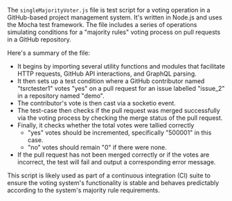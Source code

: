 The `singleMajorityVoter.js` file is test script for a voting operation in a GitHub-based project management system. It's written in Node.js and uses the Mocha test framework. The file includes a series of operations simulating conditions for a "majority rules" voting process on pull requests in a GitHub repository. 

Here's a summary of the file:

- It begins by importing several utility functions and modules that facilitate HTTP requests, GitHub API interactions, and GraphQL parsing.
- It then sets up a test condition where a GitHub contributor named "tsrctester1" votes "yes" on a pull request for an issue labelled "issue_2" in a repository named "demo". 
- The contributor's vote is then cast via a socketio event.
- The test-case then checks if the pull request was merged successfully via the voting process by checking the merge status of the pull request.
- Finally, it checks whether the total votes were tallied correctly 
  - "yes" votes should be incremented, specifically "500001" in this case.
  - "no" votes should remain "0" if there were none.
- If the pull request has not been merged correctly or if the votes are incorrect, the test will fail and output a corresponding error message.

This script is likely used as part of a continuous integration (CI) suite to ensure the voting system's functionality is stable and behaves predictably according to the system's majority rule requirements.